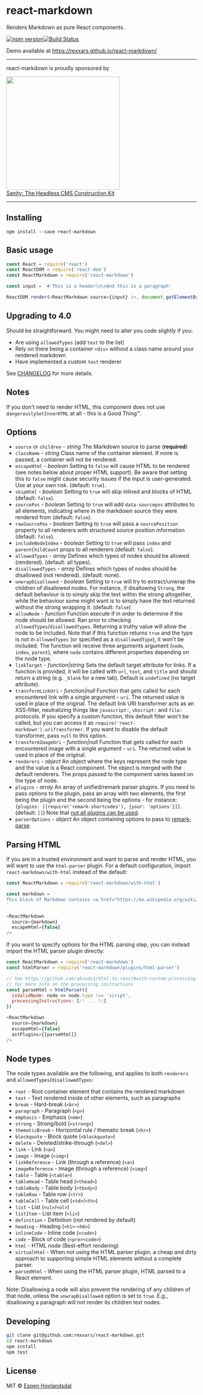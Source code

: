 # react-markdown

Renders Markdown as pure React components.

[![npm version](https://img.shields.io/npm/v/react-markdown.svg?style=flat-square)](https://www.npmjs.com/package/react-markdown)[![Build Status](https://img.shields.io/travis/rexxars/react-markdown/master.svg?style=flat-square)](https://travis-ci.org/rexxars/react-markdown)

Demo available at https://rexxars.github.io/react-markdown/

---

react-markdown is proudly sponsored by

<a href="https://www.sanity.io/?utm_source=GitHub&utm_campaign=react-markdown" rel="nofollow" target="_blank">
  <img src="https://www.sanity.io/static/images/logo_red.svg?v=2" width="300"><br />
  Sanity: The Headless CMS Construction Kit
</a>

---

## Installing

```
npm install --save react-markdown
```

## Basic usage

```js
const React = require('react')
const ReactDOM = require('react-dom')
const ReactMarkdown = require('react-markdown')

const input = '# This is a header\n\nAnd this is a paragraph'

ReactDOM.render(<ReactMarkdown source={input} />, document.getElementById('container'))
```

## Upgrading to 4.0

Should be straightforward. You might need to alter you code slightly if you:

- Are using `allowedTypes` (add `text` to the list)
- Rely on there being a container `<div>` without a class name around your rendered markdown
- Have implemented a custom `text` renderer

See [CHANGELOG](CHANGELOG.md) for more details.

## Notes

If you don't need to render HTML, this component does not use `dangerouslySetInnerHTML` at all -
this is a Good Thing™.

## Options

- `source` or `children` - _string_ The Markdown source to parse (**required**)
- `className` - _string_ Class name of the container element. If none is passed, a container will not be rendered.
- `escapeHtml` - _boolean_ Setting to `false` will cause HTML to be rendered (see notes below about proper HTML support). Be aware that setting this to `false` might cause security issues if the
  input is user-generated. Use at your own risk. (default: `true`).
- `skipHtml` - _boolean_ Setting to `true` will skip inlined and blocks of HTML (default: `false`).
- `sourcePos` - _boolean_ Setting to `true` will add `data-sourcepos` attributes to all elements,
  indicating where in the markdown source they were rendered from (default: `false`).
- `rawSourcePos` - _boolean_ Setting to `true` will pass a `sourcePosition` property to all renderers with structured source position information (default: `false`).
- `includeNodeIndex` - _boolean_ Setting to `true` will pass `index` and `parentChildCount` props to all renderers (default: `false`).
- `allowedTypes` - _array_ Defines which types of nodes should be allowed (rendered). (default: all
  types).
- `disallowedTypes` - _array_ Defines which types of nodes should be disallowed (not rendered).
  (default: none).
- `unwrapDisallowed` - _boolean_ Setting to `true` will try to extract/unwrap the children of
  disallowed nodes. For instance, if disallowing `Strong`, the default behaviour is to simply skip
  the text within the strong altogether, while the behaviour some might want is to simply have the
  text returned without the strong wrapping it. (default: `false`)
- `allowNode` - _function_ Function execute if in order to determine if the node should be allowed.
  Ran prior to checking `allowedTypes`/`disallowedTypes`. Returning a truthy value will allow the
  node to be included. Note that if this function returns `true` and the type is not in
  `allowedTypes` (or specified as a `disallowedType`), it won't be included. The function will
  receive three arguments argument (`node`, `index`, `parent`), where `node` contains different
  properties depending on the node type.
- `linkTarget` - _function|string_ Sets the default target attribute for links. If a function is
  provided, it will be called with `url`, `text`, and `title` and should return a string
  (e.g. `_blank` for a new tab). Default is `undefined` (no target attribute).
- `transformLinkUri` - _function|null_ Function that gets called for each encountered link with a
  single argument - `uri`. The returned value is used in place of the original. The default link URI
  transformer acts as an XSS-filter, neutralizing things like `javascript:`, `vbscript:` and `file:`
  protocols. If you specify a custom function, this default filter won't be called, but you can
  access it as `require('react-markdown').uriTransformer`. If you want to disable the default
  transformer, pass `null` to this option.
- `transformImageUri` - _function|null_ Function that gets called for each encountered image with a
  single argument - `uri`. The returned value is used in place of the original.
- `renderers` - _object_ An object where the keys represent the node type and the value is a React
  component. The object is merged with the default renderers. The props passed to the component
  varies based on the type of node.
- `plugins` - _array_ An array of unified/remark parser plugins. If you need to pass options to the plugin, pass an array with two elements, the first being the plugin and the second being the options - for instance: `{plugins: [[require('remark-shortcodes'), {your: 'options'}]]`. (default: `[]`) Note that [not all plugins can be used](https://github.com/rexxars/react-markdown/issues/188#issuecomment-404710893).
- `parserOptions` - _object_ An object containing options to pass to [remark-parse](https://github.com/remarkjs/remark/tree/master/packages/remark-parse).

## Parsing HTML

If you are in a trusted environment and want to parse and render HTML, you will want to use the `html-parser` plugin. For a default configuration, import `react-markdown/with-html` instead of the default:

```js
const ReactMarkdown = require('react-markdown/with-html')

const markdown = `
This block of Markdown contains <a href="https://en.wikipedia.org/wiki/HTML">HTML</a>, and will require the <code>html-parser</code> AST plugin to be loaded, in addition to setting the <code class="prop">escapeHtml</code> property to false.
`

<ReactMarkdown
  source={markdown}
  escapeHtml={false}
/>
```

If you want to specify options for the HTML parsing step, you can instead import the HTML parser plugin directly:

```js
const ReactMarkdown = require('react-markdown')
const htmlParser = require('react-markdown/plugins/html-parser')

// See https://github.com/aknuds1/html-to-react#with-custom-processing-instructions
// for more info on the processing instructions
const parseHtml = htmlParser({
  isValidNode: node => node.type !== 'script',
  processingInstructions: [/* ... */]
})

<ReactMarkdown
  source={markdown}
  escapeHtml={false}
  astPlugins={[parseHtml]}
/>
```

## Node types

The node types available are the following, and applies to both `renderers` and
`allowedTypes`/`disallowedTypes`:

- `root` - Root container element that contains the rendered markdown
- `text` - Text rendered inside of other elements, such as paragraphs
- `break` - Hard-break (`<br>`)
- `paragraph` - Paragraph (`<p>`)
- `emphasis` - Emphasis (`<em>`)
- `strong` - Strong/bold (`<strong>`)
- `thematicBreak` - Horizontal rule / thematic break (`<hr>`)
- `blockquote` - Block quote (`<blockquote>`)
- `delete` - Deleted/strike-through (`<del>`)
- `link` - Link (`<a>`)
- `image` - Image (`<img>`)
- `linkReference` - Link (through a reference) (`<a>`)
- `imageReference` - Image (through a reference) (`<img>`)
- `table` - Table (`<table>`)
- `tableHead` - Table head (`<thead>`)
- `tableBody` - Table body (`<tbody>`)
- `tableRow` - Table row (`<tr>`)
- `tableCell` - Table cell (`<td>`/`<th>`)
- `list` - List (`<ul>`/`<ol>`)
- `listItem` - List item (`<li>`)
- `definition` - Definition (not rendered by default)
- `heading` - Heading (`<h1>`-`<h6>`)
- `inlineCode` - Inline code (`<code>`)
- `code` - Block of code (`<pre><code>`)
- `html` - HTML node (Best-effort rendering)
- `virtualHtml` - When not using the HTML parser plugin, a cheap and dirty approach to supporting simple HTML elements without a complete parser.
- `parsedHtml` - When using the HTML parser plugin, HTML parsed to a React element.

Note: Disallowing a node will also prevent the rendering of any children of that node, unless the
`unwrapDisallowed` option is set to `true`. E.g., disallowing a paragraph will not render its
children text nodes.

## Developing

```bash
git clone git@github.com:rexxars/react-markdown.git
cd react-markdown
npm install
npm test
```

## License

MIT © [Espen Hovlandsdal](https://espen.codes/)
